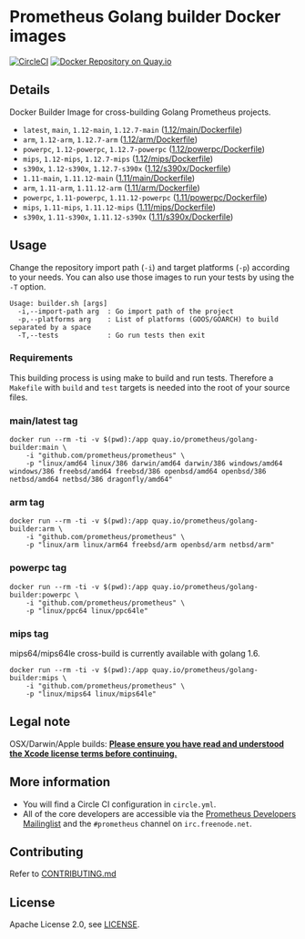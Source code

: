 # Prometheus Golang builder Docker images

[![CircleCI](https://circleci.com/gh/prometheus/golang-builder/tree/master.svg?style=shield)][circleci]
[![Docker Repository on Quay.io](https://quay.io/repository/prometheus/golang-builder/status)][quayio]

## Details

Docker Builder Image for cross-building Golang Prometheus projects.

- `latest`, `main`, `1.12-main`, `1.12.7-main` ([1.12/main/Dockerfile](1.12/main/Dockerfile))
- `arm`, `1.12-arm`, `1.12.7-arm` ([1.12/arm/Dockerfile](1.12/arm/Dockerfile))
- `powerpc`, `1.12-powerpc`, `1.12.7-powerpc` ([1.12/powerpc/Dockerfile](1.12/powerpc/Dockerfile))
- `mips`, `1.12-mips`, `1.12.7-mips` ([1.12/mips/Dockerfile](1.12/mips/Dockerfile))
- `s390x`, `1.12-s390x`, `1.12.7-s390x` ([1.12/s390x/Dockerfile](1.12/s390x/Dockerfile))
- `1.11-main`, `1.11.12-main` ([1.11/main/Dockerfile](1.11/main/Dockerfile))
- `arm`, `1.11-arm`, `1.11.12-arm` ([1.11/arm/Dockerfile](1.11/arm/Dockerfile))
- `powerpc`, `1.11-powerpc`, `1.11.12-powerpc` ([1.11/powerpc/Dockerfile](1.11/powerpc/Dockerfile))
- `mips`, `1.11-mips`, `1.11.12-mips` ([1.11/mips/Dockerfile](1.11/mips/Dockerfile))
- `s390x`, `1.11-s390x`, `1.11.12-s390x` ([1.11/s390x/Dockerfile](1.11/s390x/Dockerfile))

## Usage

Change the repository import path (`-i`) and target platforms (`-p`) according to your needs.
You can also use those images to run your tests by using the `-T` option.

```
Usage: builder.sh [args]
  -i,--import-path arg  : Go import path of the project
  -p,--platforms arg    : List of platforms (GOOS/GOARCH) to build separated by a space
  -T,--tests            : Go run tests then exit
```

### Requirements

This building process is using make to build and run tests.
Therefore a `Makefile` with `build` and `test` targets is needed into the root of your source files.

### main/latest tag

```
docker run --rm -ti -v $(pwd):/app quay.io/prometheus/golang-builder:main \
    -i "github.com/prometheus/prometheus" \
    -p "linux/amd64 linux/386 darwin/amd64 darwin/386 windows/amd64 windows/386 freebsd/amd64 freebsd/386 openbsd/amd64 openbsd/386 netbsd/amd64 netbsd/386 dragonfly/amd64"
```

### arm tag

```
docker run --rm -ti -v $(pwd):/app quay.io/prometheus/golang-builder:arm \
    -i "github.com/prometheus/prometheus" \
    -p "linux/arm linux/arm64 freebsd/arm openbsd/arm netbsd/arm"
```

### powerpc tag

```
docker run --rm -ti -v $(pwd):/app quay.io/prometheus/golang-builder:powerpc \
    -i "github.com/prometheus/prometheus" \
    -p "linux/ppc64 linux/ppc64le"
```

### mips tag

mips64/mips64le cross-build is currently available with golang 1.6.

```
docker run --rm -ti -v $(pwd):/app quay.io/prometheus/golang-builder:mips \
    -i "github.com/prometheus/prometheus" \
    -p "linux/mips64 linux/mips64le"
```

## Legal note

OSX/Darwin/Apple builds:
**[Please ensure you have read and understood the Xcode license
   terms before continuing.](https://www.apple.com/legal/sla/docs/xcode.pdf)**

## More information

  * You will find a Circle CI configuration in `circle.yml`.
  * All of the core developers are accessible via the [Prometheus Developers Mailinglist](https://groups.google.com/forum/?fromgroups#!forum/prometheus-developers) and the `#prometheus` channel on `irc.freenode.net`.

## Contributing

Refer to [CONTRIBUTING.md](CONTRIBUTING.md)

## License

Apache License 2.0, see [LICENSE](LICENSE).

[quayio]: https://quay.io/repository/prometheus/golang-builder
[circleci]: https://circleci.com/gh/prometheus/golang-builder

